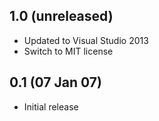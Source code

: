 ## 1.0 (unreleased)

  * Updated to Visual Studio 2013
  * Switch to MIT license

## 0.1 (07 Jan 07)

  * Initial release
